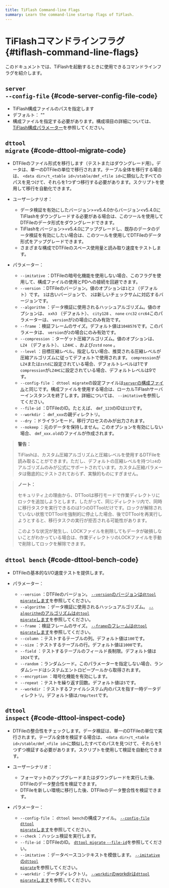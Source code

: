 ```yaml
---
title: TiFlash Command-line Flags
summary: Learn the command-line startup flags of TiFlash.
---
```


# TiFlashコマンドラインフラグ {#tiflash-command-line-flags}

このドキュメントでは、TiFlashを起動するときに使用できるコマンドラインフラグを紹介します。

## <code>server --config-file</code> {#code-server-config-file-code}

-   TiFlash構成ファイルのパスを指定します
-   デフォルト： &quot;&quot;
-   構成ファイルを指定する必要があります。構成項目の詳細については、 [TiFlash構成パラメーター](/tiflash/tiflash-configuration.md)を参照してください。

## <code>dttool migrate</code> {#code-dttool-migrate-code}

-   DTFileのファイル形式を移行します（テストまたはダウングレード用）。データは、単一のDTFileの単位で移行されます。テーブル全体を移行する場合は、 `<data dir>/t_<table id>/stable/dmf_<file id>`に類似したすべてのパスを見つけて、それらを1つずつ移行する必要があります。スクリプトを使用して移行を自動化できます。

-   ユーザーシナリオ：

    -   データ検証を有効にしたバージョン&gt;=v5.4.0からバージョン&lt;v5.4.0にTiFlashをダウングレードする必要がある場合は、このツールを使用してDTFileのデータ形式をダウングレードできます。
    -   TiFlashをバージョン&gt;=v5.4.0にアップグレードし、既存のデータのデータ検証を有効にしたい場合は、このツールを使用してDTFileのデータ形式をアップグレードできます。
    -   さまざまな構成でDTFileのスペース使用量と読み取り速度をテストします。

-   パラメーター：
    -   `--imitative` ：DTFileの暗号化機能を使用しない場合、このフラグを使用して、構成ファイルの使用とPDへの接続を回避できます。
    -   `--version` ：DTFileのバージョン。値のオプションは`1`と`2` （デフォルト）です。 `1`は古いバージョンで、 `2`は新しいチェックサムに対応するバージョンです。
    -   `--algorithm` ：データ検証に使用されるハッシュアルゴリズム。値のオプションは、 `xxh3` （デフォルト）、 `city128` 、 `none` `crc32` `crc64`このパラメーターは、 `version`が`2`の場合にのみ有効です。
    -   `--frame` ：検証フレームのサイズ。デフォルト値は`1048576`です。このパラメータは、 `version`が`2`の場合にのみ有効です。
    -   `--compression` ：ターゲット圧縮アルゴリズム。値のオプションは、 `LZ4` （デフォルト）、 `LZ4HC` 、および`zstd` `none` 。
    -   `--level` ：目標圧縮レベル。指定しない場合、推奨される圧縮レベルが圧縮アルゴリズムに従ってデフォルトで使用されます。 `compression`が`LZ4`または`zstd`に設定されている場合、デフォルトレベルは1です`compression`が`LZ4HC`に設定されている場合、デフォルトレベルは9です。
    -   `--config-file` ： `dttool migrate`の設定ファイルは[`server`の構成ファイル](/tiflash/tiflash-command-line-flags.md#server---config-file)と同じです。構成ファイルを使用する場合は、ローカルTiFlashサーバーインスタンスを終了します。詳細については、 `--imitative`を参照してください。
    -   `--file-id` ：DTFileのID。たとえば、 `dmf_123`のIDは`123`です。
    -   `--workdir` ： `dmf_xxx`の親ディレクトリ。
    -   `--dry` ：ドライランモード。移行プロセスのみが出力されます。
    -   `--nokeep` ：元のデータを保持しません。このオプションを有効にしない場合、 `dmf_xxx.old`のファイルが作成されます。

> **警告：**
>
> TiFlashは、カスタム圧縮アルゴリズムと圧縮レベルを使用するDTFileを読み取ることができます。ただし、デフォルトの圧縮レベルを持つ`lz4`のアルゴリズムのみが公式にサポートされています。カスタム圧縮パラメータは徹底的にテストされておらず、実験的ものにすぎません。

> **ノート：**
>
> セキュリティ上の理由から、DTToolは移行モードで作業ディレクトリにロックを追加しようとします。したがって、同じディレクトリ内で、同時に移行タスクを実行できるのは1つのDTToolだけです。ロックが解除されていない状態でDTToolを強制的に停止した場合、後でDTToolを再実行しようとすると、移行タスクの実行が拒否される可能性があります。
>
> このような状況が発生し、LOCKファイルを削除してもデータが破損しないことがわかっている場合は、作業ディレクトリのLOCKファイルを手動で削除してロックを解除できます。

## <code>dttool bench</code> {#code-dttool-bench-code}

-   DTFileの基本的なI/O速度テストを提供します。
-   パラメーター：

    -   `--version` ：DTFileのバージョン。 [`--version`のバージョンは<code>dttool migrate</code>します](#dttool-migrate)を参照してください。
    -   `--algorithm` ：データ検証に使用されるハッシュアルゴリズム。 [`--algorithm`のアルゴリズムは<code>dttool migrate</code>します](#dttool-migrate)を参照してください。
    -   `--frame` ：検証フレームのサイズ。 [`--frame`のフレームは<code>dttool migrate</code>します](#dttool-migrate)を参照してください。
    -   `--column` ：テストするテーブルの列。デフォルト値は`100`です。
    -   `--size` ：テストするテーブルの行。デフォルト値は`1000`です。
    -   `--field` ：テストするテーブルのフィールド長制限。デフォルト値は`1024`です。
    -   `--random` ：ランダムシード。このパラメーターを指定しない場合、ランダムシードはシステムエントロピープールから取得されます。
    -   `--encryption` ：暗号化機能を有効にします。
    -   `--repeat` ：テストを繰り返す回数。デフォルト値は`5`です。
    -   `--workdir` ：テストするファイルシステム内のパスを指す一時データディレクトリ。デフォルト値は`/tmp/test`です。

## <code>dttool inspect</code> {#code-dttool-inspect-code}

-   DTFileの整合性をチェックします。データ検証は、単一のDTFileの単位で実行されます。テーブル全体を検証する場合は、 `<data dir>/t_<table id>/stable/dmf_<file id>`に類似したすべてのパスを見つけて、それらを1つずつ検証する必要があります。スクリプトを使用して検証を自動化できます。

-   ユーザーシナリオ：

    -   フォーマットのアップグレードまたはダウングレードを実行した後、DTFileのデータ整合性を検証できます。
    -   DTFileを新しい環境に移行した後、DTFileのデータ整合性を検証できます。

-   パラメーター：

    -   `--config-file` ： `dttool bench`の構成ファイル。 [`--config-file` <code>dttool migrate</code>します](#dttool-migrate)を参照してください。
    -   `--check` ：ハッシュ検証を実行します。
    -   `--file-id` ：DTFileのID。 [`dttool migrate` <code>--file-id</code>](#dttool-migrate)を参照してください。
    -   `--imitative` ：データベースコンテキストを模倣します。 [`--imitative`の<code>dttool migrate</code>](#dttool-migrate)を参照してください。
    -   `--workdir` ：データディレクトリ。 [`--workdir`のworkdirは<code>dttool migrate</code>します](#dttool-migrate)を参照してください。
